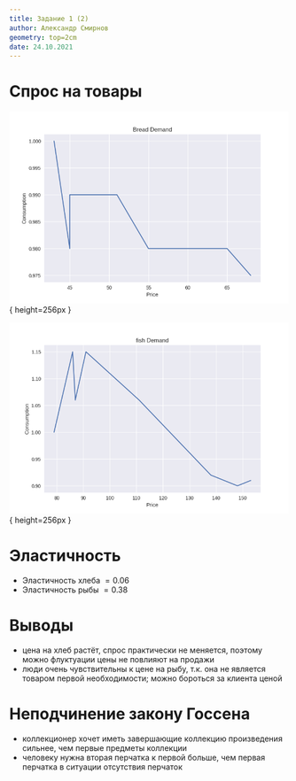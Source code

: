 ```yaml
---
title: Задание 1 (2)
author: Александр Смирнов
geometry: top=2cm
date: 24.10.2021
---
```



# Спрос на товары

![](./src/bread_demand.png){ height=256px }

![](./src/fish_demand.png){ height=256px }

# Эластичность

- Эластичность хлеба $= 0.06$
- Эластичность рыбы $= 0.38$

# Выводы

- цена на хлеб растёт, спрос практически не меняется, поэтому можно флуктуации цены не повлияют на продажи
- люди очень чувствительны к цене на рыбу, т.к. она не является товаром первой необходимости; можно бороться за клиента ценой

# Неподчинение закону Госсена

- коллекционер хочет иметь завершающие коллекцию произведения сильнее, чем первые предметы коллекции
- человеку нужна вторая перчатка к первой больше, чем первая перчатка в ситуации отсутствия перчаток
